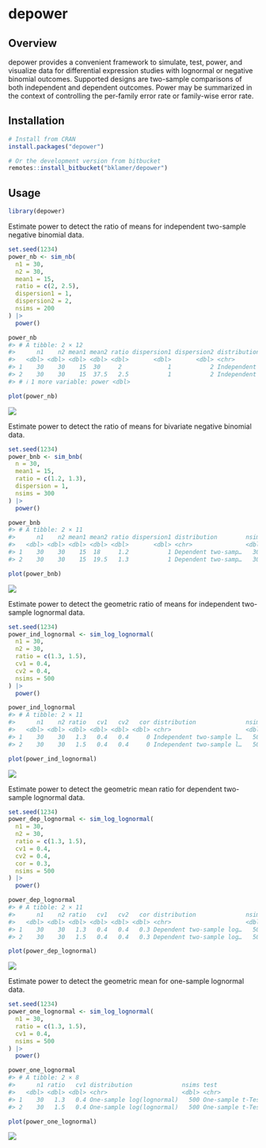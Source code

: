 # depower

## Overview

depower provides a convenient framework to simulate, test, power, and
visualize data for differential expression studies with lognormal or
negative binomial outcomes. Supported designs are two-sample comparisons
of both independent and dependent outcomes. Power may be summarized in
the context of controlling the per-family error rate or family-wise
error rate.

## Installation

``` r
# Install from CRAN
install.packages("depower")

# Or the development version from bitbucket
remotes::install_bitbucket("bklamer/depower")
```

## Usage

``` r
library(depower)
```

Estimate power to detect the ratio of means for independent two-sample
negative binomial data.

``` r
set.seed(1234)
power_nb <- sim_nb(
  n1 = 30,
  n2 = 30,
  mean1 = 15,
  ratio = c(2, 2.5),
  dispersion1 = 1,
  dispersion2 = 2,
  nsims = 200
) |>
  power()

power_nb
#> # A tibble: 2 × 12
#>      n1    n2 mean1 mean2 ratio dispersion1 dispersion2 distribution  nsims test  alpha
#>   <dbl> <dbl> <dbl> <dbl> <dbl>       <dbl>       <dbl> <chr>         <dbl> <chr> <dbl>
#> 1    30    30    15  30     2             1           2 Independent …   200 NB W…  0.05
#> 2    30    30    15  37.5   2.5           1           2 Independent …   200 NB W…  0.05
#> # ℹ 1 more variable: power <dbl>

plot(power_nb)
```

![](man/figures/README-power_nb-1.svg)<!-- -->

Estimate power to detect the ratio of means for bivariate negative
binomial data.

``` r
set.seed(1234)
power_bnb <- sim_bnb(
  n = 30,
  mean1 = 15,
  ratio = c(1.2, 1.3),
  dispersion = 1,
  nsims = 300
) |>
  power()

power_bnb
#> # A tibble: 2 × 11
#>      n1    n2 mean1 mean2 ratio dispersion1 distribution        nsims test  alpha power
#>   <dbl> <dbl> <dbl> <dbl> <dbl>       <dbl> <chr>               <dbl> <chr> <dbl> <dbl>
#> 1    30    30    15  18     1.2           1 Dependent two-samp…   300 BNB …  0.05 0.833
#> 2    30    30    15  19.5   1.3           1 Dependent two-samp…   300 BNB …  0.05 0.987

plot(power_bnb)
```

![](man/figures/README-power_bnb-1.svg)<!-- -->

Estimate power to detect the geometric ratio of means for independent
two-sample lognormal data.

``` r
set.seed(1234)
power_ind_lognormal <- sim_log_lognormal(
  n1 = 30,
  n2 = 30,
  ratio = c(1.3, 1.5),
  cv1 = 0.4,
  cv2 = 0.4,
  nsims = 500
) |>
  power()

power_ind_lognormal
#> # A tibble: 2 × 11
#>      n1    n2 ratio   cv1   cv2   cor distribution              nsims test  alpha power
#>   <dbl> <dbl> <dbl> <dbl> <dbl> <dbl> <chr>                     <dbl> <chr> <dbl> <dbl>
#> 1    30    30   1.3   0.4   0.4     0 Independent two-sample l…   500 Welc…  0.05 0.718
#> 2    30    30   1.5   0.4   0.4     0 Independent two-sample l…   500 Welc…  0.05 0.978

plot(power_ind_lognormal)
```

![](man/figures/README-power_independent_normal-1.svg)<!-- -->

Estimate power to detect the geometric mean ratio for dependent
two-sample lognormal data.

``` r
set.seed(1234)
power_dep_lognormal <- sim_log_lognormal(
  n1 = 30,
  n2 = 30,
  ratio = c(1.3, 1.5),
  cv1 = 0.4,
  cv2 = 0.4,
  cor = 0.3,
  nsims = 500
) |>
  power()

power_dep_lognormal
#> # A tibble: 2 × 11
#>      n1    n2 ratio   cv1   cv2   cor distribution              nsims test  alpha power
#>   <dbl> <dbl> <dbl> <dbl> <dbl> <dbl> <chr>                     <dbl> <chr> <dbl> <dbl>
#> 1    30    30   1.3   0.4   0.4   0.3 Dependent two-sample log…   500 Pair…  0.05 0.848
#> 2    30    30   1.5   0.4   0.4   0.3 Dependent two-sample log…   500 Pair…  0.05 0.998

plot(power_dep_lognormal)
```

![](man/figures/README-power_dependent_normal-1.svg)<!-- -->

Estimate power to detect the geometric mean for one-sample lognormal
data.

``` r
set.seed(1234)
power_one_lognormal <- sim_log_lognormal(
  n1 = 30,
  ratio = c(1.3, 1.5),
  cv1 = 0.4,
  nsims = 500
) |>
  power()

power_one_lognormal
#> # A tibble: 2 × 8
#>      n1 ratio   cv1 distribution              nsims test              alpha power
#>   <dbl> <dbl> <dbl> <chr>                     <dbl> <chr>             <dbl> <dbl>
#> 1    30   1.3   0.4 One-sample log(lognormal)   500 One-sample t-Test  0.05  0.96
#> 2    30   1.5   0.4 One-sample log(lognormal)   500 One-sample t-Test  0.05  1

plot(power_one_lognormal)
```

![](man/figures/README-power_one_normal-1.svg)<!-- -->
